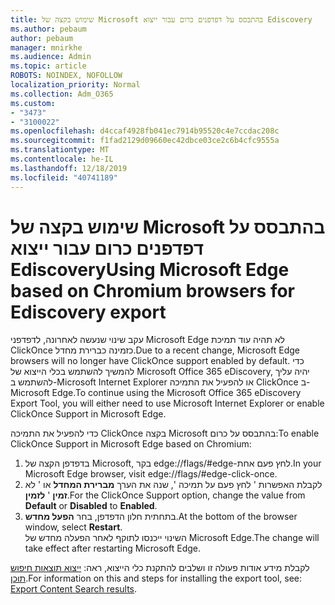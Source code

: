 ```yaml
---
title: שימוש בקצה של Microsoft בהתבסס על דפדפנים כרום עבור ייצוא Ediscovery
ms.author: pebaum
author: pebaum
manager: mnirkhe
ms.audience: Admin
ms.topic: article
ROBOTS: NOINDEX, NOFOLLOW
localization_priority: Normal
ms.collection: Adm_O365
ms.custom:
- "3473"
- "3100022"
ms.openlocfilehash: d4ccaf4928fb041ec7914b95520c4e7ccdac208c
ms.sourcegitcommit: f1fad2129d09660ec42dbce03ce2c6b4cfc9555a
ms.translationtype: MT
ms.contentlocale: he-IL
ms.lasthandoff: 12/18/2019
ms.locfileid: "40741189"
---
```

# <a name="using-microsoft-edge-based-on-chromium-browsers-for-ediscovery-export"></a><span data-ttu-id="61e55-102">שימוש בקצה של Microsoft בהתבסס על דפדפנים כרום עבור ייצוא Ediscovery</span><span class="sxs-lookup"><span data-stu-id="61e55-102">Using Microsoft Edge based on Chromium browsers for Ediscovery export</span></span>

<span data-ttu-id="61e55-103">עקב שינוי שנעשה לאחרונה, לדפדפני Microsoft Edge לא תהיה עוד תמיכת ClickOnce כזמינה כברירת מחדל.</span><span class="sxs-lookup"><span data-stu-id="61e55-103">Due to a recent change, Microsoft Edge browsers will no longer have ClickOnce support enabled by default.</span></span> <span data-ttu-id="61e55-104">כדי להמשיך להשתמש בכלי הייצוא של Microsoft Office 365 eDiscovery, יהיה עליך להשתמש ב-Microsoft Internet Explorer או להפעיל את התמיכה ClickOnce ב-Microsoft Edge.</span><span class="sxs-lookup"><span data-stu-id="61e55-104">To continue using the Microsoft Office 365 eDiscovery Export Tool, you will either need to use Microsoft Internet Explorer or enable ClickOnce Support in Microsoft Edge.</span></span> 

<span data-ttu-id="61e55-105">כדי להפעיל את התמיכה ClickOnce בקצה Microsoft בהתבסס על כרום:</span><span class="sxs-lookup"><span data-stu-id="61e55-105">To enable ClickOnce Support in Microsoft Edge based on Chromium:</span></span> 
1. <span data-ttu-id="61e55-106">בדפדפן הקצה של Microsoft, בקר edge://flags/#edge-לחץ פעם אחת.</span><span class="sxs-lookup"><span data-stu-id="61e55-106">In your Microsoft Edge browser, visit edge://flags/#edge-click-once.</span></span>
2. <span data-ttu-id="61e55-107">לקבלת האפשרות ' לחץ פעם על תמיכה ', שנה את הערך **מברירת המחדל** או ' לא **זמין** ' **לזמין**.</span><span class="sxs-lookup"><span data-stu-id="61e55-107">For the ClickOnce Support option, change the value from **Default** or **Disabled** to **Enabled**.</span></span> 
3. <span data-ttu-id="61e55-108">בתחתית חלון הדפדפן, בחר **הפעל מחדש**.</span><span class="sxs-lookup"><span data-stu-id="61e55-108">At the bottom of the browser window, select **Restart**.</span></span> <br>
 <span data-ttu-id="61e55-109">השינוי ייכנסו לתוקף לאחר הפעלה מחדש של Microsoft Edge.</span><span class="sxs-lookup"><span data-stu-id="61e55-109">The change will take effect after restarting Microsoft Edge.</span></span> 

<span data-ttu-id="61e55-110">לקבלת מידע אודות פעולה זו ושלבים להתקנת כלי הייצוא, ראה: [ייצוא תוצאות חיפוש תוכן](https://docs.microsoft.com/microsoft-365/compliance/export-search-results).</span><span class="sxs-lookup"><span data-stu-id="61e55-110">For information on this and steps for installing the  export tool, see: [ Export Content Search results](https://docs.microsoft.com/microsoft-365/compliance/export-search-results).</span></span>
